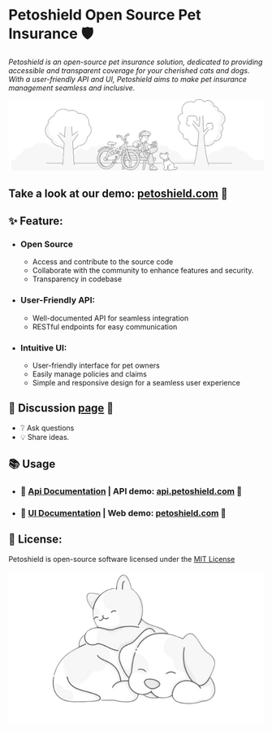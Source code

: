 # Petoshield Open Source Pet Insurance :shield:

*Petoshield is an open-source pet insurance solution, dedicated to providing accessible and transparent coverage 
for your cherished cats and dogs. With a user-friendly API and UI, Petoshield aims to make pet insurance management 
seamless and inclusive.*

![park](docs/images/boy-and-bike.svg)


## Take a look at our demo: [petoshield.com](https://petoshield.com) :link:


## :sparkles: Feature:
- ### Open Source
    - Access and contribute to the source code
    - Collaborate with the community to enhance features and security.
    - Transparency in codebase
- ### User-Friendly API:
    - Well-documented API for seamless integration
    - RESTful endpoints for easy communication
- ### Intuitive UI:
    - User-friendly interface for pet owners
    - Easily manage policies and claims
    - Simple and responsive design for a seamless user experience


## :speech_balloon: Discussion [ page](https://github.com/vitaliisili/petoshield-rest/discussions/105) :link:
  - :grey_question: Ask questions 
  - :bulb: Share ideas.

## :books: Usage
- ### :orange_book: [Api Documentation](petoshield_api/README.md) | API demo: [api.petoshield.com](https://api.petoshield.com) :link:
- ### :green_book: [UI Documentation](petoshield_ui/README.md)   | Web demo: [petoshield.com](https://petoshield.com) :link:

## :page_with_curl: License:
Petoshield is open-source software licensed under the [MIT License](LICENSE)

<div align="center">
  <img src="docs/images/ds-removebg-preview.png" alt="pets">
</div>